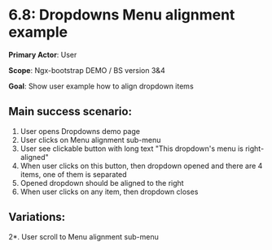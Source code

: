 6.8: Dropdowns Menu alignment example
=====================================
**Primary Actor**: User

**Scope**: Ngx-bootstrap DEMO / BS version 3&4

**Goal**: Show user example how to align dropdown items

Main success scenario:
----------------------
1. User opens Dropdowns demo page
2. User clicks on Menu alignment sub-menu
3. User see clickable button with long text "This dropdown's menu is right-aligned"
4. When user clicks on this button, then dropdown opened and there are 4 items, one of them is separated
5. Opened dropdown should be aligned to the right
6. When user clicks on any item, then dropdown closes

Variations:
-----------
2*. User scroll to Menu alignment sub-menu
